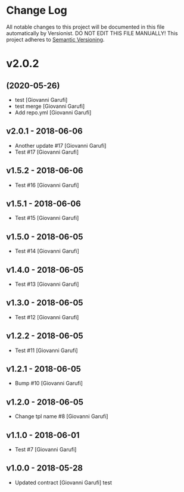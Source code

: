 # Change Log

All notable changes to this project will be documented in this file
automatically by Versionist. DO NOT EDIT THIS FILE MANUALLY!
This project adheres to [Semantic Versioning](http://semver.org/).

# v2.0.2
## (2020-05-26)

* test [Giovanni Garufi]
* test merge [Giovanni Garufi]
* Add repo.yml [Giovanni Garufi]

## v2.0.1 - 2018-06-06

* Another update #17 [Giovanni Garufi]
* Test #17 [Giovanni Garufi]

## v1.5.2 - 2018-06-06

* Test #16 [Giovanni Garufi]

## v1.5.1 - 2018-06-06

* Test #15 [Giovanni Garufi]

## v1.5.0 - 2018-06-05

* Test #14 [Giovanni Garufi]

## v1.4.0 - 2018-06-05

* Test #13 [Giovanni Garufi]

## v1.3.0 - 2018-06-05

* Test #12 [Giovanni Garufi]

## v1.2.2 - 2018-06-05

* Test #11 [Giovanni Garufi]

## v1.2.1 - 2018-06-05

* Bump #10 [Giovanni Garufi]

## v1.2.0 - 2018-06-05

* Change tpl name #8 [Giovanni Garufi]

## v1.1.0 - 2018-06-01

* Test #7 [Giovanni Garufi]

## v1.0.0 - 2018-05-28

* Updated contract [Giovanni Garufi]
test
